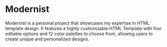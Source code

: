 # Modernist
Modernist is a personal project that showcases my expertise in HTML template design.
It features a highly customizable HTML Template with four editable options and 12 color palettes to choose from, allowing users to create unique and personalized designs.
